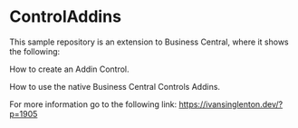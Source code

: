 # ControlAddins

This sample repository is an extension to Business Central, where it shows the following:

How to create an Addin Control.

How to use the native Business Central Controls Addins.

For more information go to the following link: https://ivansinglenton.dev/?p=1905
